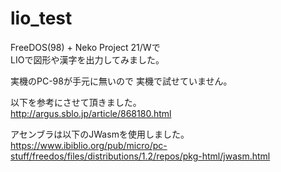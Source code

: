 # lio_test

FreeDOS(98) + Neko Project 21/Wで  
LIOで図形や漢字を出力してみました。

実機のPC-98が手元に無いので
実機で試せていません。

以下を参考にさせて頂きました。  
http://argus.sblo.jp/article/868180.html

アセンブラは以下のJWasmを使用しました。  
https://www.ibiblio.org/pub/micro/pc-stuff/freedos/files/distributions/1.2/repos/pkg-html/jwasm.html

